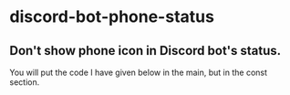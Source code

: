 # discord-bot-phone-status
Don't show phone icon in Discord bot's status.
-
You will put the code I have given below in the main, but in the const section.
